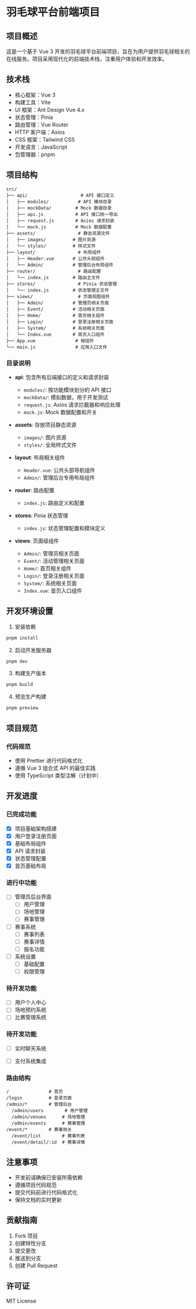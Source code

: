 # 羽毛球平台前端项目

## 项目概述
这是一个基于 Vue 3 开发的羽毛球平台前端项目，旨在为用户提供羽毛球相关的在线服务。项目采用现代化的前端技术栈，注重用户体验和开发效率。

## 技术栈
- 核心框架：Vue 3
- 构建工具：Vite
- UI 框架：Ant Design Vue 4.x
- 状态管理：Pinia
- 路由管理：Vue Router
- HTTP 客户端：Axios
- CSS 框架：Tailwind CSS
- 开发语言：JavaScript
- 包管理器：pnpm

## 项目结构
```
src/
├── api/                    # API 接口定义
│   ├── modules/           # API 模块目录
│   ├── mockData/         # Mock 数据目录
│   ├── api.js            # API 接口统一导出
│   ├── request.js        # Axios 请求封装
│   └── mock.js           # Mock 数据配置
├── assets/                # 静态资源文件
│   ├── images/          # 图片资源
│   └── styles/          # 样式文件
├── layout/                # 布局组件
│   ├── Header.vue       # 公共头部组件
│   └── Admin/           # 管理后台布局组件
├── router/                # 路由配置
│   └── index.js         # 路由主文件
├── stores/                # Pinia 状态管理
│   └── index.js         # 状态管理主文件
├── views/                 # 页面视图组件
│   ├── Admin/           # 管理员相关页面
│   ├── Event/           # 活动相关页面
│   ├── Home/            # 首页相关组件
│   ├── Login/           # 登录注册相关页面
│   ├── System/          # 系统相关页面
│   └── Index.vue        # 首页入口组件
├── App.vue               # 根组件
└── main.js               # 应用入口文件
```

### 目录说明
- **api**: 包含所有后端接口的定义和请求封装
  - `modules/`: 按功能模块划分的 API 接口
  - `mockData/`: 模拟数据，用于开发测试
  - `request.js`: Axios 请求拦截器和响应处理
  - `mock.js`: Mock 数据配置和开关

- **assets**: 存放项目静态资源
  - `images/`: 图片资源
  - `styles/`: 全局样式文件

- **layout**: 布局相关组件
  - `Header.vue`: 公共头部导航组件
  - `Admin/`: 管理后台专用布局组件

- **router**: 路由配置
  - `index.js`: 路由定义和配置

- **stores**: Pinia 状态管理
  - `index.js`: 状态管理配置和模块定义

- **views**: 页面级组件
  - `Admin/`: 管理员相关页面
  - `Event/`: 活动管理相关页面
  - `Home/`: 首页相关组件
  - `Login/`: 登录注册相关页面
  - `System/`: 系统相关页面
  - `Index.vue`: 首页入口组件

## 开发环境设置
1. 安装依赖
```bash
pnpm install
```

2. 启动开发服务器
```bash
pnpm dev
```

3. 构建生产版本
```bash
pnpm build
```

4. 预览生产构建
```bash
pnpm preview
```

## 项目规范
### 代码规范
- 使用 Prettier 进行代码格式化
- 遵循 Vue 3 组合式 API 的最佳实践
- 使用 TypeScript 类型注解（计划中）


## 开发进度
### 已完成功能
- [x] 项目基础架构搭建
- [x] 用户登录注册页面
- [x] 基础布局组件
- [x] API 请求封装
- [x] 状态管理配置
- [x] 首页基础布局

### 进行中功能
- [ ] 管理员后台界面
  - [ ] 用户管理
  - [ ] 场地管理
  - [ ] 赛事管理
- [ ] 赛事系统
  - [ ] 赛事列表
  - [ ] 赛事详情
  - [ ] 报名功能
- [ ] 系统设置
  - [ ] 基础配置
  - [ ] 权限管理

### 待开发功能
- [ ] 用户个人中心
- [ ] 场地预约系统
- [ ] 比赛管理系统

### 待开发功能
- [ ] 实时聊天系统
- [ ] 支付系统集成


### 路由结构
```
/               # 首页
/login          # 登录页面
/admin/*        # 管理后台
  /admin/users        # 用户管理
  /admin/venues      # 场地管理
  /admin/events      # 赛事管理
/event/*        # 赛事相关
  /event/list        # 赛事列表
  /event/detail/:id  # 赛事详情
```

## 注意事项
- 开发前请确保已安装所需依赖
- 遵循项目代码规范
- 提交代码前进行代码格式化
- 保持文档的实时更新

## 贡献指南
1. Fork 项目
2. 创建特性分支
3. 提交更改
4. 推送到分支
5. 创建 Pull Request

## 许可证
MIT License
